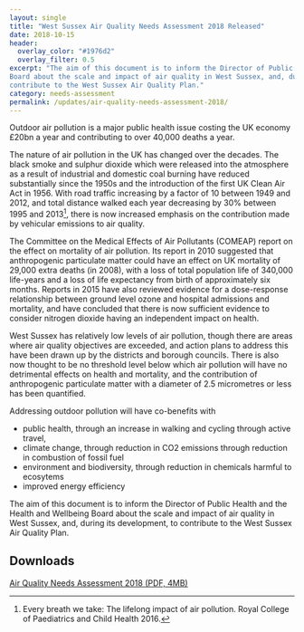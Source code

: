 ```yaml
---
layout: single
title: "West Sussex Air Quality Needs Assessment 2018 Released"
date: 2018-10-15
header: 
  overlay_color: "#1976d2"
  overlay_filter: 0.5
excerpt: "The aim of this document is to inform the Director of Public Health and the Health and Wellbeing
Board about the scale and impact of air quality in West Sussex, and, during its development, to
contribute to the West Sussex Air Quality Plan."
category: needs-assessment
permalink: /updates/air-quality-needs-assessment-2018/
---
```

Outdoor air pollution is a major public health issue costing the UK economy £20bn a year and contributing to over 40,000 deaths a year. 

The nature of air pollution in the UK has changed over the decades. The black smoke and sulphur dioxide which were released into the atmosphere as a result of industrial and domestic coal burning have reduced substantially since the 1950s and the introduction of the first UK Clean Air Act in 1956. With road traffic increasing by a factor of 10 between 1949 and 2012, and total distance walked each year decreasing by 30% between 1995 and 2013[^1], there is now increased emphasis on the contribution made by vehicular emissions to air quality.

The Committee on the Medical Effects of Air Pollutants (COMEAP) report on the effect on mortality of air pollution. Its report in 2010 suggested that anthropogenic particulate matter could have an effect on UK mortality of 29,000 extra deaths (in 2008), with a loss of total population life of 340,000 life-years and a loss of life expectancy from birth of approximately six months. Reports in 2015 have also reviewed evidence for a dose-response relationship between ground level ozone and hospital admissions and mortality, and have concluded that there is now sufficient evidence to consider nitrogen dioxide having an independent impact on health.

West Sussex has relatively low levels of air pollution, though there are areas where air quality objectives are exceeded, and action plans to address this have been drawn up by the districts and borough councils. There is also now thought to be no threshold level below which air pollution will have no detrimental effects on health and mortality, and the contribution of anthropogenic particulate matter with a diameter of 2.5 micrometres or less has been quantified.

Addressing outdoor pollution will have co-benefits with

* public health, through an increase in walking and cycling through active travel,
* climate change, through reduction in CO2 emissions through reduction in combustion of fossil fuel
* environment and biodiversity, through reduction in chemicals harmful to ecosytems
* improved energy efficiency

The aim of this document is to inform the Director of Public Health and the Health and Wellbeing Board about the scale and impact of air quality in West Sussex, and, during its development, to contribute to the West Sussex Air Quality Plan.

## Downloads

[Air Quality Needs Assessment 2018 (PDF, 4MB)](/assets/core/west-sussex-air-quality-needs-assessment-2018.pdf)

[^1]: Every breath we take: The lifelong impact of air pollution. Royal College of Paediatrics and Child Health 2016.
